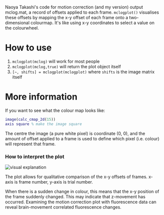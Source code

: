 Naoya Takashi's code for motion correction (and my version) output mclog.mat, a record of offsets applied to each frame. `mclogplot()` visualises these offsets by mapping the x-y offset of each frame onto a two-dimensional colourmap. It's like using x-y coordinates to select a value on the colourwheel.

# How to use

1. `mclogplot(mclog)` will work for most people
2. `mclogplot(mclog,true)` will return the plot object itself
3. `[~, shifts] = mclogplot(mclogplot)` where `shifts` is the image matrix itself

# More information

If you want to see what the colour map looks like:

```matlab
image(calc_cmap_2d(15))
axis square % make the image square
```

The centre the image (a pure white pixel) is coordinate (0, 0), and the amount of offset applied to a frame is used to define which pixel (i.e. colour) will represent that frame.

### How to interpret the plot

![visual explanation](http://gfycat.com/CreativeUnlawfulDipper-small.gif)

The plot allows for qualitative comparison of the x-y offsets of frames. x-axis is frame number, y-axis is trial number.

When there is a sudden change in colour, this means that the x-y position of the frame suddenly changed. This may indicate that z-movement has occurred. Examining the motion correction plot with fluorescence data can reveal brain-movement correlated fluorescence changes.

